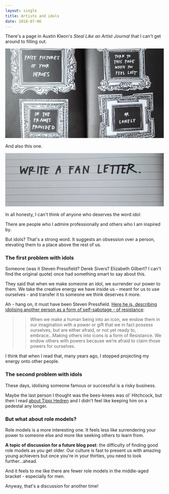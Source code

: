 ```yaml
---
layout: single
title: Artists and idols
date: 2018-07-06
---
```


There's a page in Austin Kleon's *Steal Like an Artist Journal* that I can't get around to filling out.

![Steal Like an Artist Journal - idols](/images/artist-idols1.jpg)

And also this one.

![Steal Like an Artist Journal - write a fan letter](/images/artist-idols2.jpg)

In all honesty, I can't think of anyone who deserves the word *idol*.

There are people who I admire professionally and others who I am inspired by. 

But idols? That's a strong word. It suggests an obsession over a person, elevating them to a place above the rest of us. 

### The first problem with idols

Someone (was it Steven Pressfield? Derek Sivers? Elizabeth Gilbert? I can't find the original quote) once had something smart to say about this.

They said that when we make someone an idol, we surrender our power to them. We take the creative energy we have inside us - meant for us to use ourselves - and transfer it to someone we think deserves it more.

Ah - hang on, it must have been Steven Pressfield. [Here he is, describing idolising another person as a form of self-sabotage - of resistance](https://stevenpressfield.com/2010/07/icons-and-iconization/):

>> When we make a human being into an icon, we endow them in our imagination with a power or gift that we in fact possess ourselves, but are either afraid, or not yet ready to, embrace...Making others into icons is a form of Resistance. We endow others with powers because we’re afraid to claim those powers for ourselves.

I think that when I read that, many years ago, I stopped projecting my energy onto other people.

### The second problem with idols

These days, idolising someone famous or successful is a risky business.

Maybe the last person I thought was the bees-knees was ol' Hitchcock, but then I read [about Tippi Hedren](https://variety.com/2017/film/news/tippi-hedren-alfred-hitchcock-the-birds-sexual-harassment-1202637959/) and I didn't feel like keeping him on a pedestal any longer.

### But what about role models?

Role models is a more interesting one. It feels less like surrendering your power to someone else and more like seeking others to learn from.

**A topic of discussion for a future blog post**: the difficulty of finding good role models as you get older. Our culture is fast to present us with amazing young achievers but once you're in your thirties, you need to look further...ahead. 

And it feels to me like there are fewer role models in the middle-aged bracket - especially for men. 

Anyway, that's a discussion for another time! 